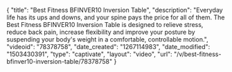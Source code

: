 {
    "title": "Best Fitness BFINVER10 Inversion Table",
    "description": "Everyday life has its ups and downs, and your spine pays the price for all of them. The Best Fitness BFINVER10 Inversion Table is designed to relieve stress, reduce back pain, increase flexibility and improve your posture by suspending your body's weight in a comfortable, controllable motion.",
    "videoid": "78378758",
    "date_created": "1267114983",
    "date_modified": "1503430391",
    "type": "captivate",
    "layout": "video",
    "url": "\/v\/best-fitness-bfinver10-inversion-table\/78378758"
}